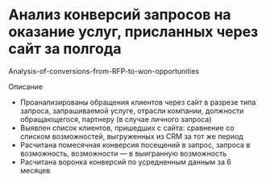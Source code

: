 # Анализ конверсий запросов на оказание услуг, присланных через сайт за полгода
Analysis-of-conversions-from-RFP-to-won-opportunities

Описание
- Проанализированы обращения клиентов через сайт в разрезе типа запроса, запрашиваемой услуге, отрасли компании, должности обращающегося, партнеру (в случае личного запроса)
- Выявлен список клиентов, пришедших с сайта: сравнение со списком возможностей, выгруженных из CRM за тот же период
- Расчитана помесячная конверсия поcещений в запрос, запроса в возможность, возможности — в выигранную возможность
- Расчитана воронка конверсий по усредненным данным за 6 месяцев

